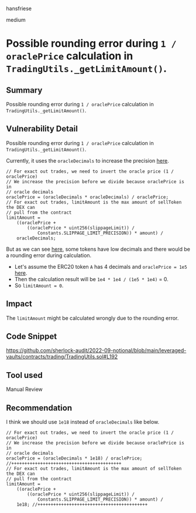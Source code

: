 hansfriese

medium

# Possible rounding error during `1 / oraclePrice` calculation in `TradingUtils._getLimitAmount()`.

## Summary
Possible rounding error during `1 / oraclePrice` calculation in `TradingUtils._getLimitAmount()`.

## Vulnerability Detail
Possible rounding error during `1 / oraclePrice` calculation in `TradingUtils._getLimitAmount()`.

Currently, it uses the `oracleDecimals` to increase the precision [here](https://github.com/sherlock-audit/2022-09-notional/blob/main/leveraged-vaults/contracts/trading/TradingUtils.sol#L189-L199).

```solidity
// For exact out trades, we need to invert the oracle price (1 / oraclePrice)
// We increase the precision before we divide because oraclePrice is in
// oracle decimals
oraclePrice = (oracleDecimals * oracleDecimals) / oraclePrice;
// For exact out trades, limitAmount is the max amount of sellToken the DEX can
// pull from the contract
limitAmount =
    ((oraclePrice + 
        ((oraclePrice * uint256(slippageLimit)) /
            Constants.SLIPPAGE_LIMIT_PRECISION)) * amount) / 
    oracleDecimals;
```

But as we can see [here](https://github.com/d-xo/weird-erc20#low-decimals), some tokens have low decimals and there would be a rounding error during calculation.

- Let's assume the ERC20 token `A` has 4 decimals and `oraclePrice = 1e5` [here](https://github.com/sherlock-audit/2022-09-notional/blob/main/leveraged-vaults/contracts/trading/TradingUtils.sol#L192).
- Then the calculation result will be `1e4 * 1e4 / (1e5 * 1e4)` = 0.
- So `limitAmount = 0`.

## Impact
The `limitAmount` might be calculated wrongly due to the rounding error.

## Code Snippet
https://github.com/sherlock-audit/2022-09-notional/blob/main/leveraged-vaults/contracts/trading/TradingUtils.sol#L192

## Tool used
Manual Review

## Recommendation
I think we should use `1e18` instead of `oracleDecimals` like below.

```solidity
// For exact out trades, we need to invert the oracle price (1 / oraclePrice)
// We increase the precision before we divide because oraclePrice is in
// oracle decimals
oraclePrice = (oracleDecimals * 1e18) / oraclePrice; //++++++++++++++++++++++++++++++++++++++++++
// For exact out trades, limitAmount is the max amount of sellToken the DEX can
// pull from the contract
limitAmount =
    ((oraclePrice + 
        ((oraclePrice * uint256(slippageLimit)) /
            Constants.SLIPPAGE_LIMIT_PRECISION)) * amount) / 
    1e18; //++++++++++++++++++++++++++++++++++++++++++
```
